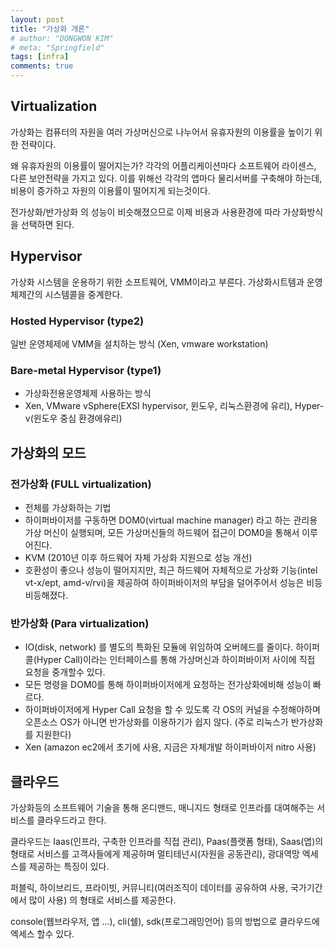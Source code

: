 ```yaml
---
layout: post
title: "가상화 개론"
# author: "DONGWON KIM"
# meta: "Springfield"
tags: [infra]
comments: true
---
```


## Virtualization

가상화는 컴퓨터의 자원을 여러 가상머신으로 나누어서 유휴자원의 이용률을 높이기 위한 전략이다.

왜 유휴자원의 이용률이 떨어지는가? 각각의 어플리케이션마다 소프트웨어 라이센스, 다른 보안전략을 가지고 있다. 이를 위해선 각각의 앱마다 물리서버를 구축해야 하는데, 비용이 증가하고 자원의 이용률이 떨어지게 되는것이다.

전가상화/반가상화 의 성능이 비슷해졌으므로 이제 비용과 사용환경에 따라 가상화방식을 선택하면 된다.

## Hypervisor

가상화 시스템을 운용하기 위한 소프트웨어, VMM이라고 부른다. 가상화시트템과 운영체제간의 시스템콜을 중계한다.

### Hosted Hypervisor (type2)

일반 운영체제에 VMM을 설치하는 방식 (Xen, vmware workstation)

### Bare-metal Hypervisor (type1)

- 가상화전용운영체제 사용하는 방식
- Xen, VMware vSphere(EXSI hypervisor, 윈도우, 리눅스환경에 유리), Hyper-v(윈도우 중심 환경에유리)

## 가상화의 모드

### 전가상화 (FULL virtualization)

- 전체를 가상화하는 기법
- 하이퍼바이저를 구동하면 DOM0(virtual machine manager) 라고 하는 관리용 가상 머신이 실행되며, 모든 가상머신들의 하드웨어 접근이 DOM0을 통해서 이루어진다.
- KVM (2010년 이후 하드웨어 자체 가상화 지원으로 성능 개선)
- 호환성이 좋으나 성능이 떨어지지만, 최근 하드웨어 자체적으로 가상화 기능(intel vt-x/ept, amd-v/rvi)을 제공하여 하이퍼바이저의 부담을 덜어주어서 성능은 비등비등해졌다.

### 반가상화 (Para virtualization)

- IO(disk, network) 를 별도의 특화된 모듈에 위임하여 오버헤드를 줄이다. 하이퍼콜(Hyper Call)이라는 인터페이스를 통해 가상머신과  하이퍼바이저 사이에 직접 요청을 중개할수 있다.
- 모든 명령을 DOM0를 통해 하이퍼바이저에게 요청하는 전가상화에비해 성능이 빠르다.
- 하이퍼바이저에게 Hyper Call 요청을 할 수 있도록 각 OS의 커널을 수정해야하며 오픈소스 OS가 아니면 반가상화를 이용하기가 쉽지 않다. (주로 리눅스가 반가상화를 지원한다)
- Xen (amazon ec2에서 초기에 사용, 지금은 자체개발 하이퍼바이저 nitro 사용)

## 클라우드

가상화등의 소프트웨어 기술을 통해 온디맨드, 매니지드 형태로 인프라를 대여해주는 서비스를 클라우드라고 한다.

클라우드는 Iaas(인프라, 구축한 인프라를 직접 관리), Paas(플랫폼 형태), Saas(앱)의 형태로 서비스를 고객사들에게 제공하며 멀티테넌시(자원을 공동관리), 광대역망 엑세스를 제공하는 특징이 있다.

퍼블릭, 하이브리드, 프라이빗, 커뮤니티(여러조직이 데이터를 공유하여 사용, 국가기간에서 많이 사용) 의 형태로 서비스를 제공한다.

console(웹브라우저, 앱 …), cli(쉘), sdk(프로그래밍언어) 등의 방법으로 클라우드에 엑세스 할수 있다.

